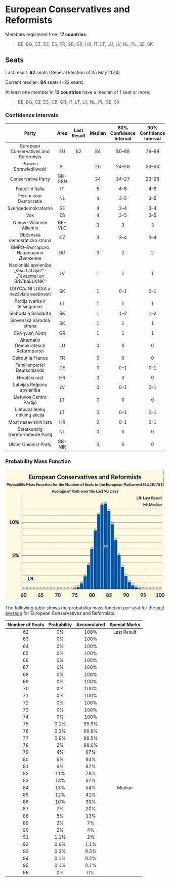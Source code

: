 # European Conservatives and Reformists

Members registered from **17 countries**:

> BE, BG, CZ, DE, ES, FR, GB, GR, HR, IT, LT, LU, LV, NL, PL, SE, SK

## Seats

Last result: **62** seats (General Election of 25 May 2014)

Current median: **84** seats (+22 seats)

At least one member in **13 countries** have a median of 1 seat or more:

> BE, BG, CZ, ES, GB, GR, IT, LT, LV, NL, PL, SE, SK

### Confidence Intervals

| Party | Area | Last Result | Median | 80% Confidence Interval | 90% Confidence Interval | 95% Confidence Interval | 99% Confidence Interval |
|:-----:|:----:|:-----------:|:------:|:-----------------------:|:-----------------------:|:-----------------------:|:-----------------------:|
| European Conservatives and Reformists | EU | 62 | 84 | 80–88 | 79–89 | 78–90 | 76–92 |
| Prawo i Sprawiedliwość | PL | | 26 | 24–29 | 23–30 | 23–30 | 22–31 |
| Conservative Party | GB-GBN | | 24 | 24–27 | 23–28 | 23–29 | 23–30 |
| Fratelli d’Italia | IT | | 5 | 4–6 | 4–6 | 4–7 | 3–7 |
| Forum voor Democratie | NL | | 4 | 3–5 | 3–5 | 3–5 | 3–5 |
| Sverigedemokraterna | SE | | 4 | 3–4 | 3–4 | 3–5 | 3–5 |
| Vox | ES | | 4 | 3–5 | 3–5 | 3–6 | 3–6 |
| Nieuw-Vlaamse Alliantie | BE-VLG | | 3 | 3 | 3 | 3 | 3 |
| Občanská demokratická strana | CZ | | 3 | 3–4 | 3–4 | 3–4 | 2–5 |
| ВМРО–Българско Национално Движение | BG | | 2 | 2 | 2 | 2 | 2 |
| Nacionālā apvienība „Visu Latvijai!”–„Tēvzemei un Brīvībai/LNNK” | LV | | 1 | 1 | 1 | 1 | 1 |
| OBYČAJNÍ ĽUDIA a nezávislé osobnosti | SK | | 1 | 0–1 | 0–1 | 0–1 | 0–1 |
| Partija tvarka ir teisingumas | LT | | 1 | 1 | 1 | 1 | 0–1 |
| Sloboda a Solidarita | SK | | 1 | 1–2 | 1–2 | 1–2 | 1–2 |
| Slovenská národná strana | SK | | 1 | 1 | 1 | 1 | 1 |
| Ελληνική Λύση | GR | | 1 | 1 | 1 | 1 | 1 |
| Alternativ Demokratesch Reformpartei | LU | | 0 | 0 | 0 | 0 | 0 |
| Debout la France | FR | | 0 | 0 | 0 | 0 | 0 |
| Familienpartei Deutschlands | DE | | 0 | 0–1 | 0–1 | 0–1 | 0–1 |
| Hrvatski rast | HR | | 0 | 0 | 0 | 0 | 0 |
| Latvijas Reģionu apvienība | LV | | 0 | 0–1 | 0–1 | 0–1 | 0–1 |
| Lietuvos Centro Partija | LT | | 0 | 0 | 0 | 0 | 0 |
| Lietuvos lenkų rinkimų akcija | LT | | 0 | 0–1 | 0–1 | 0–1 | 0–1 |
| Most nezavisnih lista | HR | | 0 | 0–1 | 0–1 | 0–1 | 0–1 |
| Staatkundig Gereformeerde Partij | NL | | 0 | 0 | 0 | 0 | 0 |
| Ulster Unionist Party | GB-NIR | | 0 | 0 | 0 | 0 | 0 |

### Probability Mass Function

![Graph with seats probability mass function not yet produced](average-2019-08-31-seats-pmf-europeanconservativesandreformists.png "Seats Probability Mass Function")

The following table shows the probability mass function per seat for the [poll average](average-2019-08-31.html) for European Conservatives and Reformists.

| Number of Seats | Probability | Accumulated | Special Marks |
|:---------------:|:-----------:|:-----------:|:-------------:|
| 62 | 0% | 100% | Last Result |
| 63 | 0% | 100% |  |
| 64 | 0% | 100% |  |
| 65 | 0% | 100% |  |
| 66 | 0% | 100% |  |
| 67 | 0% | 100% |  |
| 68 | 0% | 100% |  |
| 69 | 0% | 100% |  |
| 70 | 0% | 100% |  |
| 71 | 0% | 100% |  |
| 72 | 0% | 100% |  |
| 73 | 0% | 100% |  |
| 74 | 0% | 100% |  |
| 75 | 0.1% | 99.9% |  |
| 76 | 0.3% | 99.8% |  |
| 77 | 0.9% | 99.5% |  |
| 78 | 2% | 98.6% |  |
| 79 | 4% | 97% |  |
| 80 | 6% | 93% |  |
| 81 | 9% | 87% |  |
| 82 | 11% | 78% |  |
| 83 | 13% | 67% |  |
| 84 | 13% | 54% | Median |
| 85 | 12% | 41% |  |
| 86 | 10% | 30% |  |
| 87 | 7% | 20% |  |
| 88 | 5% | 13% |  |
| 89 | 3% | 7% |  |
| 90 | 2% | 4% |  |
| 91 | 1.1% | 2% |  |
| 92 | 0.6% | 1.1% |  |
| 93 | 0.3% | 0.5% |  |
| 94 | 0.1% | 0.2% |  |
| 95 | 0.1% | 0.1% |  |
| 96 | 0% | 0% |  |


